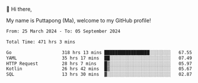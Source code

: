 👋 Hi there,

My name is Puttapong (Ma), welcome to my GitHub profile!

<!--START_SECTION:waka-->

```txt
From: 25 March 2024 - To: 05 September 2024

Total Time: 471 hrs 3 mins

Go                   318 hrs 13 mins █████████████████░░░░░░░░   67.55 %
YAML                 35 hrs 17 mins  ██░░░░░░░░░░░░░░░░░░░░░░░   07.49 %
HTTP Request         28 hrs 7 mins   █▒░░░░░░░░░░░░░░░░░░░░░░░   05.97 %
Kotlin               26 hrs 42 mins  █▒░░░░░░░░░░░░░░░░░░░░░░░   05.67 %
SQL                  13 hrs 30 mins  ▓░░░░░░░░░░░░░░░░░░░░░░░░   02.87 %
```

<!--END_SECTION:waka-->
